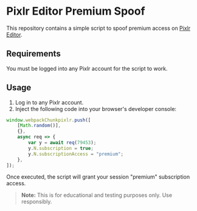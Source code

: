 # Pixlr Editor Premium Spoof

This repository contains a simple script to spoof premium access on [Pixlr Editor](https://pixlr.com/editor/).

## Requirements

You must be logged into any Pixlr account for the script to work.

## Usage

1. Log in to any Pixlr account.
2. Inject the following code into your browser's developer console:

```javascript
window.webpackChunkpixlr.push([
    [Math.random()],
    {},
    async req => {
        var y = await req(79453);
        y.N.subscription = true;
        y.N.subscriptionAccess = "premium";
    },
]);
```

Once executed, the script will grant your session "premium" subscription access.

> **Note:** This is for educational and testing purposes only. Use responsibly.
